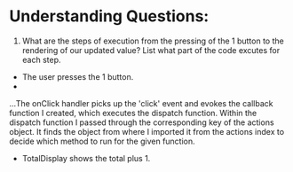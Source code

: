 # Understanding Questions:
1. What are the steps of execution from the pressing of the 1 button to the rendering of our updated value? List what part of the code excutes for each step.
* The user presses the 1 button.
* 
...The onClick handler picks up the 'click' event and evokes the callback function I created, which executes the dispatch function. Within the dispatch function I passed through the corresponding key of the actions object. It finds the object from where I imported it from the actions index to decide which method to run for the given function. 

* TotalDisplay shows the total plus 1.
